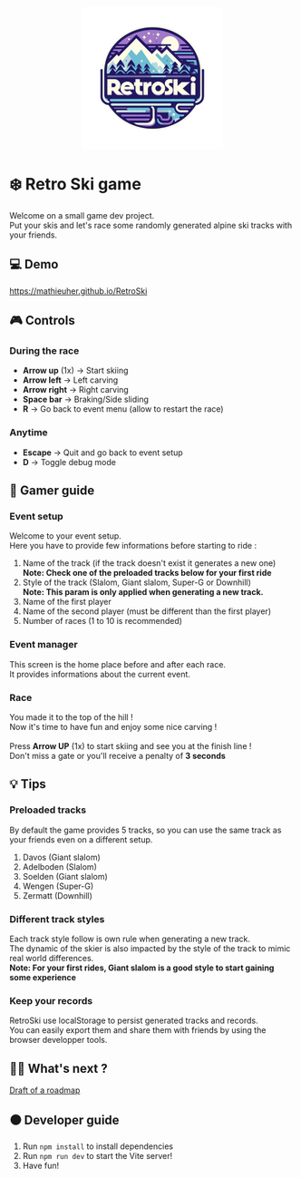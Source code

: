 <p align="center">
  <img src="src/images/small_logo.png"/>
</p>

# ❄️ Retro Ski game
Welcome on a small game dev project.<br>
Put your skis and let's race some randomly generated alpine ski tracks with your friends.

## 💻 Demo
https://mathieuher.github.io/RetroSki

## 🎮 Controls
### During the race
* <b>Arrow up</b> (1x) -> Start skiing
* <b>Arrow left</b> -> Left carving
* <b>Arrow right</b> -> Right carving
* <b>Space bar</b> -> Braking/Side sliding
* <b>R</b> -> Go back to event menu (allow to restart the race)

### Anytime
* <b>Escape</b> -> Quit and go back to event setup
* <b>D</b> -> Toggle debug mode

## 📘 Gamer guide
### Event setup
Welcome to your event setup.<br>
Here you have to provide few informations before starting to ride :
1. Name of the track (if the track doesn't exist it generates a new one)<br>
<b>Note: Check one of the preloaded tracks below for your first ride</b>
2. Style of the track (Slalom, Giant slalom, Super-G or Downhill)<br>
<b>Note: This param is only applied when generating a new track.</b>
3. Name of the first player
4. Name of the second player (must be different than the first player)
5. Number of races (1 to 10 is recommended)
### Event manager
This screen is the home place before and after each race.<br>
It provides informations about the current event.
### Race
You made it to the top of the hill !<br>
Now it's time to have fun and enjoy some nice carving !<br><br>
Press <b>Arrow UP</b> (1x) to start skiing and see you at the finish line !<br>
Don't miss a gate or you'll receive a penalty of <b>3 seconds</b>

## 💡 Tips
### Preloaded tracks
By default the game provides 5 tracks, so you can use the same track as your friends even on a different setup.
1. Davos (Giant slalom)
2. Adelboden (Slalom)
3. Soelden (Giant slalom)
4. Wengen (Super-G)
5. Zermatt (Downhill)

### Different track styles
Each track style follow is own rule when generating a new track.<br>
The dynamic of the skier is also impacted by the style of the track to mimic real world differences.<br>
<b>Note: For your first rides, Giant slalom is a good style to start gaining some experience</b>

### Keep your records
RetroSki use localStorage to persist generated tracks and records.<br> 
You can easily export them and share them with friends by using the browser developper tools.

## 👷‍♂️ What's next ?
<a href="roadmap.md">Draft of a roadmap</a>

## ⚫ Developer guide
1. Run `npm install` to install dependencies
2. Run `npm run dev` to start the Vite server!
3. Have fun!
